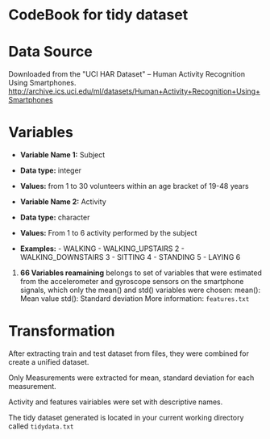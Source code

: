CodeBook for tidy dataset
=============

Data Source
============
Downloaded from the "UCI HAR Dataset" – Human Activity Recognition Using Smartphones.
http://archive.ics.uci.edu/ml/datasets/Human+Activity+Recognition+Using+Smartphones

Variables 
===========
 - **Variable Name 1:** Subject
 - **Data type:** integer
 - **Values:** from 1 to 30 volunteers within an age bracket of 19-48 years

 - **Variable Name 2:** Activity
 - **Data type:** character
 - **Values:** From 1 to 6 activity performed by the subject
 - **Examples:** - WALKING - WALKING_UPSTAIRS 2 - WALKING_DOWNSTAIRS 3 - SITTING 4 - STANDING 5 - LAYING 6
 
1. **66 Variables reamaining** belongs to set of variables that were estimated from the accelerometer 
and gyroscope sensors on the smartphone signals, which only the mean() and std() variables were chosen: 
mean(): Mean value
std(): Standard deviation
More information: `features.txt`

Transformation
==============
After extracting train and test dataset from files, they were combined for create a unified dataset.

Only Measurements were extracted for mean, standard deviation for each measurement.

Activity and features vairiables were set with descriptive names.

The tidy dataset generated is located in your current working directory called `tidydata.txt`
